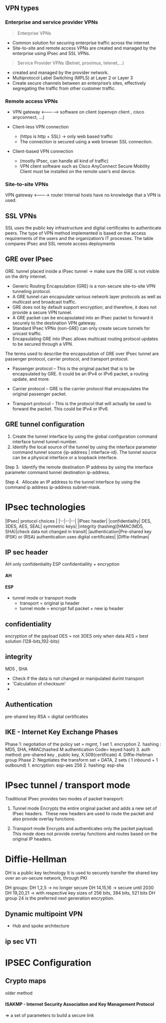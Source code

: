 ## VPN types

### Enterprise and service provider VPNs

>Enterprise VPNs
- Common solution for securing enterprise traffic across the internet
- Site-to-site and remote access VPNs are created and managed by the enterprise using IPsec and SSL VPNs.

>Service Provider VPNs (Belnet, proximus, telenet,...)
- created and managed by the provider network.
- Multiprotocol Label Switching (MPLS) at Layer 2 or Layer 3
- Create secure channels between an enterprise’s sites, effectively segregating the traffic from other customer traffic.
### Remote access VPNs

- VPN gateway <-----> software on client (openvpn client , cisco anyconnect, ...)
- Client-less VPN connection
	- (https is http + SSL) -> only web based traffic
	- The connection is secured using a web browser SSL connection.
	
- Client-based VPN connection
	- (mostly IPsec, can handle all kind of traffic)
	- VPN client software such as Cisco AnyConnect Secure Mobility Client must be installed on the remote user’s end device.
### Site-to-site VPNs

VPN gateway <----> router
Internal hosts have no knowledge that a VPN is used.



## SSL VPNs
SSL uses the public key infrastructure and digital certificates to authenticate peers. The type of VPN method implemented is based on the access requirements of the users and the organization’s IT processes. The table compares IPsec and SSL remote access deployments

## GRE over IPsec

GRE. tunnel placed inside a IPsec tunnel -> make sure the GRE is not visible on the dirty internet.

- Generic Routing Encapsulation (GRE) is a non-secure site-to-site VPN tunneling protocol.
- A GRE tunnel can encapsulate various network layer protocols as well as multicast and broadcast traffic.
- GRE does not by default support encryption; and therefore, it does not provide a secure VPN tunnel.
- A GRE packet can be encapsulated into an IPsec packet to forward it securely to the destination VPN gateway.
- Standard IPsec VPNs (non-GRE) can only create secure tunnels for unicast traffic.
- Encapsulating GRE into IPsec allows multicast routing protocol updates to be secured through a VPN.

The terms used to describe the encapsulation of GRE over IPsec tunnel are passenger protocol, carrier protocol, and transport protocol.

- Passenger protocol – This is the original packet that is to be encapsulated by GRE. It could be an IPv4 or IPv6 packet, a routing update, and more.

- Carrier protocol – GRE is the carrier protocol that encapsulates the original passenger packet.

- Transport protocol – This is the protocol that will actually be used to forward the packet. This could be IPv4 or IPv6.

## GRE tunnel configuration

1. Create the tunnel interface by using the global configuration command interface tunnel tunnel-number.
2. Identify the local source of the tunnel by using the interface parameter command tunnel source {ip-address | interface-id}. The tunnel source can be a physical interface or a loopback interface.

Step 3.  Identify the remote destination IP address by using the interface parameter command tunnel destination ip-address.

Step 4.  Allocate an IP address to the tunnel interface by using the command ip address ip-address subnet-mask.

# IPsec technologies

|IPsec| protocol choices |
|--|--|--|
|IPsec header|
|confidentiality| DES, 3DES, AES, SEAL| symmetric keys|
|integrity (hashing)|HMAC(MD5, SHA)|check data not changed in transit|
|authentication|Pre-shared key (PSK) or (RSA) authentication uses digital certificates|
|Diffie-Hellman|

## IP sec header
AH only confidentiality 
ESP confidentiallity + encryption

#### AH
#### ESP

- tunnel mode or transport mode
	- transport = original ip header 
	- tunnel mode = encrypt full packet + new ip header


## confidentiality

encryption of the payload
DES = not 
3DES only when data 
AES = best solution (128-bits,192-bits)
## integrity
MD5 , SHA

- Check if the data is not changed or manipulated durint transport
- 'Calculation of checksum'
-

## Authentication

pre-shared key
RSA = digital certificates
## IKE - Internet Key Exchange Phases

Phase 1: negotiation of the policy set =  mgmt, 1 set
	1. encryption
	2. hashing : MD5, SHA, HMAC(hashed M authentication Code= keyed hash)
	3. auth method: pre-shared key , public key, X.509(certificate)
	4. Diffie-Hellman group
Phase 2: Negotiates the transform set = DATA, 2 sets ( 1 inbound + 1 outbound)
	1. encryption: esp-aes 256
	2. hashing: esp-sha
# IPsec tunnel / transport mode
Traditional IPsec provides two modes of packet transport:

1. Tunnel mode
	Encrypts the entire original packet and adds a new set of IPsec headers.  These new headers are used to route the packet and also provide overlay functions.
	
2. Transport mode
	Encrypts and authenticates only the packet payload. This mode does not provide overlay functions and routes based on the original IP headers.


# Diffie-Hellman

DH is a public key technology
It is used to securely transfer the shared key over an un-secure network, through PKI

DH groups:
DH 1,2,5 -> no longer secure
DH 14,15,16 -> secure until 2030
DH 19,20,21 -> with respective key sizes of 256 bits, 384 bits, 521 bits
DH group 24 is the preferred next generation encryption.











## Dynamic multipoint VPN
- Hub and spoke architecture


## ip sec VTI


# IPSEC Configuration

## Crypto maps
older method

#### ISAKMP - Internet Security Association and Key Management Protocol
 => a set of parameters to build a secure link
